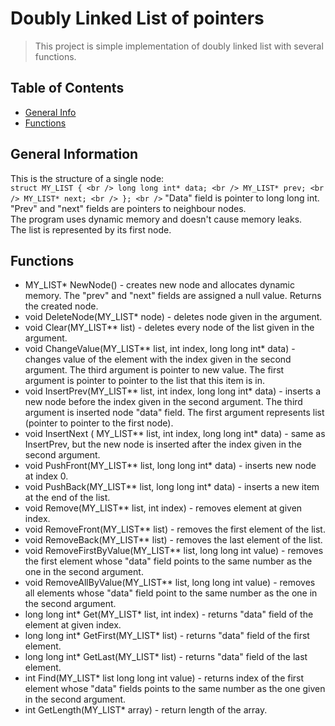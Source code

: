 # Doubly Linked List of pointers
> This project is simple implementation of doubly linked list with several functions.

## Table of Contents
* [General Info](#general-information)
* [Functions](#functions)

## General Information
This is the structure of a single node: <br/>
`
struct MY_LIST { <br />
    long long int* data; <br />
    MY_LIST* prev; <br />
    MY_LIST* next; <br />
}; <br />
`
"Data" field is pointer to long long int. "Prev" and "next" fields are pointers to neighbour nodes. <br/> 
The program uses dynamic memory and doesn't cause memory leaks. <br/>
The list is represented by its first node.

## Functions
- MY_LIST* NewNode() - creates new node and allocates dynamic memory. The "prev" and "next" fields are assigned a null value. Returns the created node.
- void DeleteNode(MY_LIST* node) - deletes node given in the argument.
- void Clear(MY_LIST** list) - deletes every node of the list given in the argument.
- void ChangeValue(MY_LIST** list, int index, long long int* data) - changes value of the element with the index given in the second argument. The third argument is pointer to new value. The first argument is pointer to pointer to the list that this item is in.
- void InsertPrev(MY_LIST** list, int index, long long int* data) - inserts a new node before the index given in the second argument. The third argument is inserted node "data" field. The first argument represents list (pointer to pointer to the first node).
- void InsertNext ( MY_LIST** list, int index, long long int* data) - same as InsertPrev, but the new node is inserted after the index given in the second argument.
- void PushFront(MY_LIST** list, long long int* data) - inserts new node at index 0.
- void PushBack(MY_LIST** list, long long int* data) - inserts a new item at the end of the list.
- void Remove(MY_LIST** list, int index) - removes element at given index.
- void RemoveFront(MY_LIST** list) - removes the first element of the list.
- void RemoveBack(MY_LIST** list) - removes the last element of the list.
- void RemoveFirstByValue(MY_LIST** list, long long int value) - removes the first element whose "data" field points to the same number as the one in the second argument.
- void RemoveAllByValue(MY_LIST** list, long long int value) - removes all elements whose "data" field point to the same number as the one in the second argument.
- long long int* Get(MY_LIST* list, int index) - returns "data" field of the element at given index.
- long long int* GetFirst(MY_LIST* list) - returns "data" field of the first element.
- long long int* GetLast(MY_LIST* list) - returns "data" field of the last element.
- int Find(MY_LIST* list long long int value) - returns index of the first element whose "data" fields points to the same number as the one given in the second argument.
- int GetLength(MY_LIST* array) - return length of the array.
